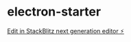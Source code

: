 # electron-starter

[Edit in StackBlitz next generation editor ⚡️](https://stackblitz.com/~/github.com/narithtyty/electron-starter)